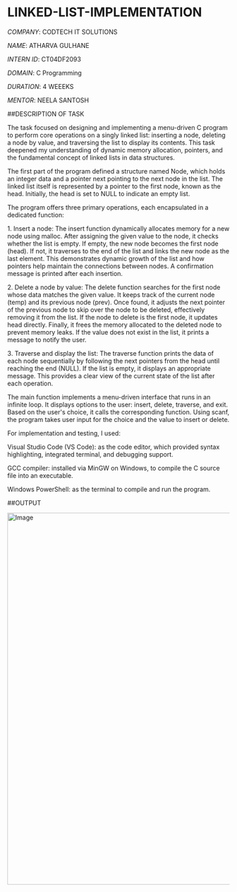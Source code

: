 # LINKED-LIST-IMPLEMENTATION

*COMPANY*: CODTECH IT SOLUTIONS

*NAME*: ATHARVA GULHANE

*INTERN ID*: CT04DF2093

*DOMAIN*: C Programming

*DURATION*: 4 WEEEKS

*MENTOR*: NEELA SANTOSH

##DESCRIPTION OF TASK

The task focused on designing and implementing a menu-driven C program to perform core operations on a singly linked list: inserting a node, deleting a node by value, and traversing the list to display its contents. This task deepened my understanding of dynamic memory allocation, pointers, and the fundamental concept of linked lists in data structures.

The first part of the program defined a structure named Node, which holds an integer data and a pointer next pointing to the next node in the list. The linked list itself is represented by a pointer to the first node, known as the head. Initially, the head is set to NULL to indicate an empty list.

The program offers three primary operations, each encapsulated in a dedicated function:

1️. Insert a node:
The insert function dynamically allocates memory for a new node using malloc. After assigning the given value to the node, it checks whether the list is empty. If empty, the new node becomes the first node (head). If not, it traverses to the end of the list and links the new node as the last element. This demonstrates dynamic growth of the list and how pointers help maintain the connections between nodes. A confirmation message is printed after each insertion.

2️. Delete a node by value:
The delete function searches for the first node whose data matches the given value. It keeps track of the current node (temp) and its previous node (prev). Once found, it adjusts the next pointer of the previous node to skip over the node to be deleted, effectively removing it from the list. If the node to delete is the first node, it updates head directly. Finally, it frees the memory allocated to the deleted node to prevent memory leaks. If the value does not exist in the list, it prints a message to notify the user.

3️. Traverse and display the list:
The traverse function prints the data of each node sequentially by following the next pointers from the head until reaching the end (NULL). If the list is empty, it displays an appropriate message. This provides a clear view of the current state of the list after each operation.

The main function implements a menu-driven interface that runs in an infinite loop. It displays options to the user: insert, delete, traverse, and exit. Based on the user's choice, it calls the corresponding function. Using scanf, the program takes user input for the choice and the value to insert or delete.

For implementation and testing, I used:

Visual Studio Code (VS Code): as the code editor, which provided syntax highlighting, integrated terminal, and debugging support.

GCC compiler: installed via MinGW on Windows, to compile the C source file into an executable.

Windows PowerShell: as the terminal to compile and run the program.

##OUTPUT

<img width="853" height="843" alt="Image" src="https://github.com/user-attachments/assets/25a0044c-919c-423c-94ed-4916ca218b77" />

